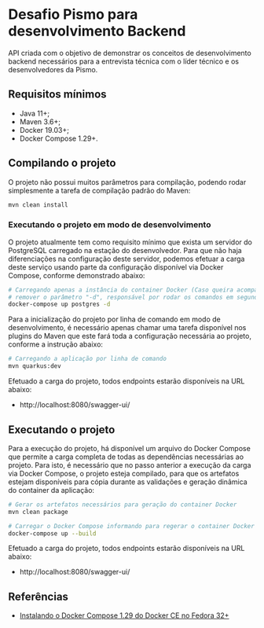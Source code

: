 # Desafio Pismo para desenvolvimento Backend

API criada com o objetivo de demonstrar os conceitos de desenvolvimento backend necessários para a entrevista técnica com o líder técnico e os desenvolvedores da Pismo.

## Requisitos mínimos

* Java 11+;
* Maven 3.6+;
* Docker 19.03+;
* Docker Compose 1.29+.

## Compilando o projeto

O projeto não possui muitos parâmetros para compilação, podendo rodar simplesmente a tarefa de compilação padrão do Maven:

```bash
mvn clean install
 ```

### Executando o projeto em modo de desenvolvimento

O projeto atualmente tem como requisito mínimo que exista um servidor do PostgreSQL carregado na estação do desenvolvedor. Para que não haja diferenciações na configuração deste servidor, podemos efetuar a carga deste serviço usando parte da configuração disponível via Docker Compose, conforme demonstrado abaixo: 

```bash
# Carregando apenas a instância do container Docker (Caso queira acompanhar os logs, recomenda-se
# remover o parâmetro "-d", responsável por rodar os comandos em segundo plano
docker-compose up postgres -d
```

Para a inicialização do projeto por linha de comando em modo de desenvolvimento, é necessário apenas chamar uma tarefa disponível nos plugins do Maven que este fará toda a configuração necessária ao projeto, conforme a instrução abaixo:

```bash
# Carregando a aplicação por linha de comando
mvn quarkus:dev
```

Efetuado a carga do projeto, todos endpoints estarão disponíveis na URL abaixo:
* http://localhost:8080/swagger-ui/

## Executando o projeto

Para a execução do projeto, há disponível um arquivo do Docker Compose que permite a carga completa de todas as dependências necessárias ao projeto. Para isto, é necessário que no passo anterior a execução da carga via Docker Compose, o projeto esteja compilado, para que os artefatos estejam disponíveis para cópia durante as validações e geração dinâmica do container da aplicação:

```bash
# Gerar os artefatos necessários para geração do container Docker
mvn clean package

# Carregar o Docker Compose informando para regerar o container Docker referente a aplicação
docker-compose up --build
```

Efetuado a carga do projeto, todos endpoints estarão disponíveis na URL abaixo:
* http://localhost:8080/swagger-ui/

## Referências

* [Instalando o Docker Compose 1.29 do Docker CE no Fedora 32+](https://computingforgeeks.com/install-and-use-docker-compose-on-fedora/)
